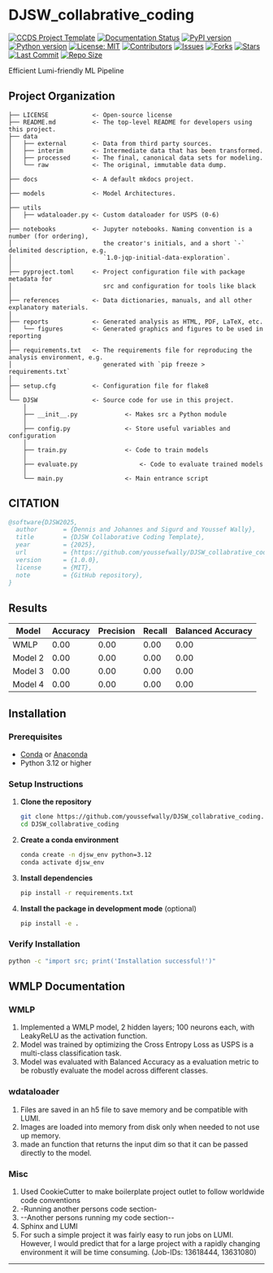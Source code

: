 # DJSW_collabrative_coding

[![CCDS Project Template](https://img.shields.io/badge/CCDS-Project%20template-328F97?logo=cookiecutter)](https://cookiecutter-data-science.drivendata.org/)
[![Documentation Status](https://readthedocs.org/projects/djsw-collabrative-coding/badge/?version=latest)](https://djsw-collabrative-coding.readthedocs.io/en/latest/?badge=latest)
[![PyPI version](https://badge.fury.io/py/djsw-collabrative-coding.svg)](https://badge.fury.io/py/djsw-collabrative-coding)
[![Python version](https://img.shields.io/pypi/pyversions/djsw-collabrative-coding)](https://pypistats.org/packages/djsw-collabrative-coding)
[![License: MIT](https://img.shields.io/github/license/youssefwally/DJSW_collabrative_coding)](https://github.com/youssefwally/DJSW_collabrative_coding/blob/master/LICENSE)
[![Contributors](https://img.shields.io/github/contributors-anon/youssefwally/DJSW_collabrative_coding)](https://github.com/youssefwally/DJSW_collabrative_coding/graphs/contributors)
[![Issues](https://img.shields.io/github/issues/youssefwally/DJSW_collabrative_coding)](https://github.com/youssefwally/DJSW_collabrative_coding/issues)
[![Forks](https://img.shields.io/github/forks/youssefwally/DJSW_collabrative_coding)](https://github.com/youssefwally/DJSW_collabrative_coding/network/members)
[![Stars](https://img.shields.io/github/stars/youssefwally/DJSW_collabrative_coding)](https://github.com/youssefwally/DJSW_collabrative_coding/stargazers)
[![Last Commit](https://img.shields.io/github/last-commit/youssefwally/DJSW_collabrative_coding)](https://github.com/youssefwally/DJSW_collabrative_coding/commits/master)
[![Repo Size](https://img.shields.io/github/repo-size/youssefwally/DJSW_collabrative_coding)](https://github.com/youssefwally/DJSW_collabrative_coding)
<!-- ![tests](https://github.com/youssefwally/DJSW_collabrative_coding/actions/workflows/test_and_deploy.yml/badge.svg) -->


Efficient Lumi-friendly ML Pipeline

## Project Organization

```
├── LICENSE            <- Open-source license
├── README.md          <- The top-level README for developers using this project.
├── data
│   ├── external       <- Data from third party sources.
│   ├── interim        <- Intermediate data that has been transformed.
│   ├── processed      <- The final, canonical data sets for modeling.
│   └── raw            <- The original, immutable data dump.
│
├── docs               <- A default mkdocs project.
│
├── models             <- Model Architectures.
│
├── utils
│   ├── wdataloader.py <- Custom dataloader for USPS (0-6)
│
├── notebooks          <- Jupyter notebooks. Naming convention is a number (for ordering),
│                         the creator's initials, and a short `-` delimited description, e.g.
│                         `1.0-jqp-initial-data-exploration`.
│
├── pyproject.toml     <- Project configuration file with package metadata for 
│                         src and configuration for tools like black
│
├── references         <- Data dictionaries, manuals, and all other explanatory materials.
│
├── reports            <- Generated analysis as HTML, PDF, LaTeX, etc.
│   └── figures        <- Generated graphics and figures to be used in reporting
│
├── requirements.txt   <- The requirements file for reproducing the analysis environment, e.g.
│                         generated with `pip freeze > requirements.txt`
│
├── setup.cfg          <- Configuration file for flake8
│
└── DJSW               <- Source code for use in this project.
    │
    ├── __init__.py             <- Makes src a Python module
    │
    ├── config.py               <- Store useful variables and configuration
    │
    ├── train.py                <- Code to train models
    │
    ├── evaluate.py                 <- Code to evaluate trained models
    │
    └── main.py                 <- Main entrance script
```

## CITATION
```bibtex
@software{DJSW2025,
  author       = {Dennis and Johannes and Sigurd and Youssef Wally},
  title        = {DJSW Collaborative Coding Template},
  year         = {2025},
  url          = {https://github.com/youssefwally/DJSW_collabrative_coding},
  version      = {1.0.0},
  license      = {MIT},
  note         = {GitHub repository},
}
```
## Results
| Model | Accuracy | Precision | Recall | Balanced Accuracy |
|-------|----------|-----------|--------|-------------------|
| WMLP | 0.00 | 0.00 | 0.00 | 0.00 |
| Model 2 | 0.00 | 0.00 | 0.00 | 0.00 |
| Model 3 | 0.00 | 0.00 | 0.00 | 0.00 |
| Model 4 | 0.00 | 0.00 | 0.00 | 0.00 |

## Installation

### Prerequisites
- [Conda](https://docs.conda.io/en/latest/miniconda.html) or [Anaconda](https://www.anaconda.com/products/distribution)
- Python 3.12 or higher

### Setup Instructions

1. **Clone the repository**
    ```bash
    git clone https://github.com/youssefwally/DJSW_collabrative_coding.git
    cd DJSW_collabrative_coding
    ```

2. **Create a conda environment**
    ```bash
    conda create -n djsw_env python=3.12
    conda activate djsw_env
    ```

3. **Install dependencies**
    ```bash
    pip install -r requirements.txt
    ```

4. **Install the package in development mode** (optional)
    ```bash
    pip install -e .
    ```

### Verify Installation
```bash
python -c "import src; print('Installation successful!')"
```

## WMLP Documentation
### WMLP
1. Implemented a WMLP model, 2 hidden layers; 100 neurons each, with LeakyReLU as the activation function.
2. Model was trained by optimizing the Cross Entropy Loss as USPS is a multi-class classification task.
3. Model was evaluated with Balanced Accuracy as a evaluation metric to be robustly evaluate the model across different classes.
### wdataloader
1. Files are saved in an h5 file to save memory and be compatible with LUMI.
2. Images are loaded into memory from disk only when needed to not use up memory.
3. made an function that returns the input dim so that it can be passed directly to the model.
### Misc
1. Used CookieCutter to make boilerplate project outlet to follow worldwide code conventions
2. -Running another persons code section-
3. --Another persons running my code section--
4. Sphinx and LUMI
5. For such a simple project it was fairly easy to run jobs on LUMI. However, I would predict that for a large project with a rapidly changing environment it will be time consuming. (Job-IDs: 13618444, 13631080)

--------

